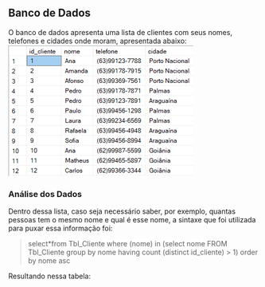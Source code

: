 ## Banco de Dados

  O banco de dados apresenta uma lista de clientes com seus nomes, 
  telefones e cidades onde moram, apresentada abaixo:
   ![alt text]( https://github.com/Shueiz/Plano-de-Melhoria/blob/main/image.png)
   
 ### Análise dos Dados
 
  Dentro dessa lista, caso seja necessário saber, por exemplo, quantas pessoas 
  tem o mesmo nome e qual é esse nome, a sintaxe que foi utilizada para puxar essa informação 
  foi:
  
 > select*from Tbl_Cliente where (nome) in (select nome FROM Tbl_Cliente group by nome having count (distinct id_cliente) > 1) order by nome asc
 
 Resultando nessa tabela:
 

